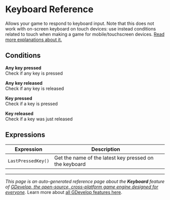 # Keyboard Reference

Allows your game to respond to keyboard input. Note that this does not work with on-screen keyboard on touch devices: use instead conditions related to touch when making a game for mobile/touchscreen devices. [Read more explanations about it.](/gdevelop5/all-features/keyboard)

## Conditions

**Any key pressed**  
Check if any key is pressed

**Any key released**  
Check if any key is released

**Key pressed**  
Check if a key is pressed

**Key released**  
Check if a key was just released

## Expressions

| Expression | Description |  |
|-----|-----|-----|
| `LastPressedKey()` | Get the name of the latest key pressed on the keyboard ||

---
*This page is an auto-generated reference page about the **Keyboard** feature of [GDevelop, the open-source, cross-platform game engine designed for everyone](https://gdevelop.io/).* Learn more about [all GDevelop features here](/gdevelop5/all-features).